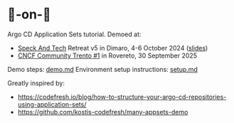 # 🐙-on-🍖

Argo CD Application Sets tutorial. Demoed at:
- [Speck And Tech](https://speckand.tech) Retreat v5 in Dimaro, 4-6 October 2024 ([slides](https://docs.google.com/presentation/d/1DF8p3XXdu-HQCJgtVGQwJEE1SKbTszEoATv4imhyONk/edit?usp=sharing))
- [CNCF Community Trento #1](https://community.cncf.io/events/details/cncf-cloud-native-trento-presents-cloud-native-trento-1-what-the-dolomites-have-to-offer/) in Rovereto, 30 September 2025

Demo steps: [demo.md](demo.md)
Environment setup instructions: [setup.md](setup.md)

Greatly inspired by:
* https://codefresh.io/blog/how-to-structure-your-argo-cd-repositories-using-application-sets/
* https://github.com/kostis-codefresh/many-appsets-demo

